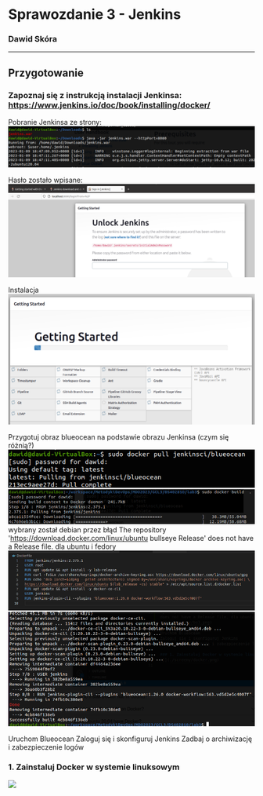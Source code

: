 # Sprawozdanie 3 - Jenkins
### Dawid Skóra

---

## Przygotowanie

### Zapoznaj się z instrukcją instalacji Jenkinsa: https://www.jenkins.io/doc/book/installing/docker/

Pobranie Jenkinsa ze strony:
![](./screeny/java.png)

Hasło zostało wpisane:
![](./screeny/jen1.png)

Instalacja
![](./screeny/jen2.png)

Przygotuj obraz blueocean na podstawie obrazu Jenkinsa (czym się różnią?)
![](./screeny/bo1.png)
![](./screeny/bo2.png)
wybrany został debian przez błąd The repository 'https://download.docker.com/linux/ubuntu bullseye Release' does not have a Release file. dla ubuntu i fedory
![](./screeny/bo3.png)
![](./screeny/bo4.png)

Uruchom Blueocean
Zaloguj się i skonfiguruj Jenkins
Zadbaj o archiwizację i zabezpieczenie logów

### 1. Zainstaluj Docker w systemie linuksowym
![](./screeny/docker.png)

